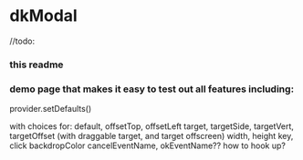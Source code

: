 # dkModal



//todo:

### this readme

### demo page that makes it easy to test out all features including:

provider.setDefaults()

with choices for:
default,
offsetTop, offsetLeft
target, targetSide, targetVert, targetOffset (with draggable target, and target offscreen)
width, height
key, click
backdropColor
cancelEventName, okEventName?? how to hook up?

